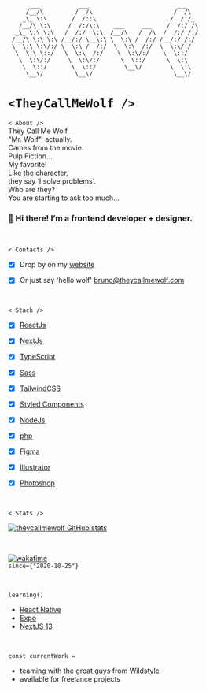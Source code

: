 ```
      ___           ___                         ___   
     /__/\         /  /\                       /  /\  
    _\_ \:\       /  /::\                     /  /:/_ 
   /__/\ \:\     /  /:/\:\    ___     ___    /  /:/ /\
  _\_ \:\ \:\   /  /:/  \:\  /__/\   /  /\  /  /:/ /:/
 /__/\ \:\ \:\ /__/:/ \__\:\ \  \:\ /  /:/ /__/:/ /:/ 
 \  \:\ \:\/:/ \  \:\ /  /:/  \  \:\  /:/  \  \:\/:/  
  \  \:\ \::/   \  \:\  /:/    \  \:\/:/    \  \::/   
   \  \:\/:/     \  \:\/:/      \  \::/      \  \:\   
    \  \::/       \  \::/        \__\/        \  \:\  
     \__\/         \__\/                       \__\/ 

```

# `` <TheyCallMeWolf /> ``

`` < About /> ``
<br />
They Call Me Wolf<br />
"Mr. Wolf", actually.<br />
Cames from the movie.<br />
Pulp Fiction…<br />
My favorite!<br />
Like the character,<br />
they say ‘I solve problems’.<br />
Who are they?<br />
You are starting to ask too much…

### :wave: Hi there! I’m a frontend developer + designer.


<br />




`` < Contacts /> ``

- [x] Drop by on my [website](https://www.theycallmewolf.com/)
- [x] Or just say 'hello wolf' [bruno@theycallmewolf.com](mailto:bruno@theycallmewolf.com?subject=Hello%20Wolf!&body=Hey%20there%20Mr.%20Wolf%2C%0D%0AI'm%20reaching%20you%20to...)


<br />




`` < Stack /> ``

- [x] [ReactJs](https://react.dev)
- [x] [NextJs](https://nextjs.org/)
- [x] [TypeScript](https://www.typescriptlang.org/)
- [x] [Sass](https://sass-lang.com/)
- [x] [TailwindCSS](https://tailwindcss.com/)
- [x] [Styled Components](https://styled-components.com/)
- [x] [NodeJs](https://nodejs.org/en)
- [x] [php](https://www.php.net/)

- [x] [Figma](https://www.figma.com/)
- [x] [Illustrator](https://www.adobe.com/pt/products/illustrator.html)
- [x] [Photoshop](https://www.adobe.com/products/photoshop.html)

<br />





`` < Stats /> ``

[![theycallmewolf GitHub stats](https://github-readme-stats.vercel.app/api?username=theycallmewolf&hide=stars,contribs&count_private=true&show_icons=true&theme=tokyonight)](https://github.com/theycallmewolf/)

<br />

[![wakatime](https://wakatime.com/badge/user/c8c96d07-da48-4af5-a925-8e4e7c75e170.svg?style=for-the-badge)](https://wakatime.com/@c8c96d07-da48-4af5-a925-8e4e7c75e170)
<br />
`since={"2020-10-25"}`


<br />

`` learning() ``
* [React Native](https://reactnative.dev/)
* [Expo](https://expo.dev/)
* [NextJS 13](https://nextjs.org/)




<br />

`` const currentWork = ``
* teaming with the great guys from [Wildstyle](https://www.wildstyle-network.com/)
* available for freelance projects




<br />


  






<!-- 
  # :wolf: :metal:

  sources:
  https://shields.io/
  https://github.com/anuraghazra/github-readme-stats


**bruno-wolf/bruno-wolf** is a ✨ _special_ ✨ repository because its `README.md` (this file) appears on your GitHub profile.

Here are some ideas to get you started:

- 🔭 I’m currently working on ...
- 🌱 I’m currently learning ...
- 👯 I’m looking to collaborate on ...
- 🤔 I’m looking for help with ...
- 💬 Ask me about ...
- 📫 How to reach me: ...
- 😄 Pronouns: ...
- ⚡ Fun fact: ...
-->
